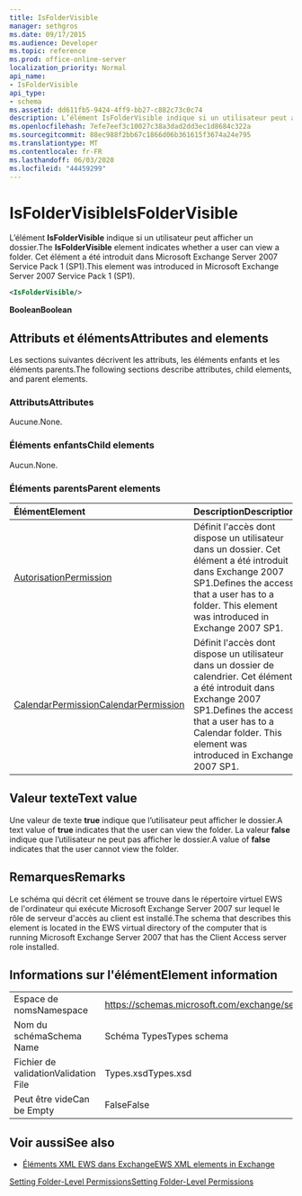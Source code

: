 ```yaml
---
title: IsFolderVisible
manager: sethgros
ms.date: 09/17/2015
ms.audience: Developer
ms.topic: reference
ms.prod: office-online-server
localization_priority: Normal
api_name:
- IsFolderVisible
api_type:
- schema
ms.assetid: dd611fb5-9424-4ff9-bb27-c882c73c0c74
description: L’élément IsFolderVisible indique si un utilisateur peut afficher un dossier. Cet élément a été introduit dans Microsoft Exchange Server 2007 Service Pack 1 (SP1).
ms.openlocfilehash: 7efe7eef3c10027c38a3dad2dd3ec1d8684c322a
ms.sourcegitcommit: 88ec988f2bb67c1866d06b361615f3674a24e795
ms.translationtype: MT
ms.contentlocale: fr-FR
ms.lasthandoff: 06/03/2020
ms.locfileid: "44459299"
---
```

# <a name="isfoldervisible"></a><span data-ttu-id="7b28c-104">IsFolderVisible</span><span class="sxs-lookup"><span data-stu-id="7b28c-104">IsFolderVisible</span></span>

<span data-ttu-id="7b28c-105">L’élément **IsFolderVisible** indique si un utilisateur peut afficher un dossier.</span><span class="sxs-lookup"><span data-stu-id="7b28c-105">The **IsFolderVisible** element indicates whether a user can view a folder.</span></span> <span data-ttu-id="7b28c-106">Cet élément a été introduit dans Microsoft Exchange Server 2007 Service Pack 1 (SP1).</span><span class="sxs-lookup"><span data-stu-id="7b28c-106">This element was introduced in Microsoft Exchange Server 2007 Service Pack 1 (SP1).</span></span> 
  
```xml
<IsFolderVisible/>
```

 <span data-ttu-id="7b28c-107">**Boolean**</span><span class="sxs-lookup"><span data-stu-id="7b28c-107">**Boolean**</span></span>
## <a name="attributes-and-elements"></a><span data-ttu-id="7b28c-108">Attributs et éléments</span><span class="sxs-lookup"><span data-stu-id="7b28c-108">Attributes and elements</span></span>

<span data-ttu-id="7b28c-109">Les sections suivantes décrivent les attributs, les éléments enfants et les éléments parents.</span><span class="sxs-lookup"><span data-stu-id="7b28c-109">The following sections describe attributes, child elements, and parent elements.</span></span>
  
### <a name="attributes"></a><span data-ttu-id="7b28c-110">Attributs</span><span class="sxs-lookup"><span data-stu-id="7b28c-110">Attributes</span></span>

<span data-ttu-id="7b28c-111">Aucune.</span><span class="sxs-lookup"><span data-stu-id="7b28c-111">None.</span></span>
  
### <a name="child-elements"></a><span data-ttu-id="7b28c-112">Éléments enfants</span><span class="sxs-lookup"><span data-stu-id="7b28c-112">Child elements</span></span>

<span data-ttu-id="7b28c-113">Aucun.</span><span class="sxs-lookup"><span data-stu-id="7b28c-113">None.</span></span>
  
### <a name="parent-elements"></a><span data-ttu-id="7b28c-114">Éléments parents</span><span class="sxs-lookup"><span data-stu-id="7b28c-114">Parent elements</span></span>

|<span data-ttu-id="7b28c-115">**Élément**</span><span class="sxs-lookup"><span data-stu-id="7b28c-115">**Element**</span></span>|<span data-ttu-id="7b28c-116">**Description**</span><span class="sxs-lookup"><span data-stu-id="7b28c-116">**Description**</span></span>|
|:-----|:-----|
|[<span data-ttu-id="7b28c-117">Autorisation</span><span class="sxs-lookup"><span data-stu-id="7b28c-117">Permission</span></span>](permission.md) <br/> |<span data-ttu-id="7b28c-p103">Définit l'accès dont dispose un utilisateur dans un dossier. Cet élément a été introduit dans Exchange 2007 SP1.</span><span class="sxs-lookup"><span data-stu-id="7b28c-p103">Defines the access that a user has to a folder. This element was introduced in Exchange 2007 SP1.</span></span>  <br/> |
|[<span data-ttu-id="7b28c-120">CalendarPermission</span><span class="sxs-lookup"><span data-stu-id="7b28c-120">CalendarPermission</span></span>](calendarpermission.md) <br/> |<span data-ttu-id="7b28c-p104">Définit l'accès dont dispose un utilisateur dans un dossier de calendrier. Cet élément a été introduit dans Exchange 2007 SP1.</span><span class="sxs-lookup"><span data-stu-id="7b28c-p104">Defines the access that a user has to a Calendar folder. This element was introduced in Exchange 2007 SP1.</span></span>  <br/> |
   
## <a name="text-value"></a><span data-ttu-id="7b28c-123">Valeur texte</span><span class="sxs-lookup"><span data-stu-id="7b28c-123">Text value</span></span>

<span data-ttu-id="7b28c-124">Une valeur de texte **true** indique que l’utilisateur peut afficher le dossier.</span><span class="sxs-lookup"><span data-stu-id="7b28c-124">A text value of **true** indicates that the user can view the folder.</span></span> <span data-ttu-id="7b28c-125">La valeur **false** indique que l’utilisateur ne peut pas afficher le dossier.</span><span class="sxs-lookup"><span data-stu-id="7b28c-125">A value of **false** indicates that the user cannot view the folder.</span></span> 
  
## <a name="remarks"></a><span data-ttu-id="7b28c-126">Remarques</span><span class="sxs-lookup"><span data-stu-id="7b28c-126">Remarks</span></span>

<span data-ttu-id="7b28c-127">Le schéma qui décrit cet élément se trouve dans le répertoire virtuel EWS de l'ordinateur qui exécute Microsoft Exchange Server 2007 sur lequel le rôle de serveur d'accès au client est installé.</span><span class="sxs-lookup"><span data-stu-id="7b28c-127">The schema that describes this element is located in the EWS virtual directory of the computer that is running Microsoft Exchange Server 2007 that has the Client Access server role installed.</span></span>
  
## <a name="element-information"></a><span data-ttu-id="7b28c-128">Informations sur l'élément</span><span class="sxs-lookup"><span data-stu-id="7b28c-128">Element information</span></span>

|||
|:-----|:-----|
|<span data-ttu-id="7b28c-129">Espace de noms</span><span class="sxs-lookup"><span data-stu-id="7b28c-129">Namespace</span></span>  <br/> |https://schemas.microsoft.com/exchange/services/2006/types  <br/> |
|<span data-ttu-id="7b28c-130">Nom du schéma</span><span class="sxs-lookup"><span data-stu-id="7b28c-130">Schema Name</span></span>  <br/> |<span data-ttu-id="7b28c-131">Schéma Types</span><span class="sxs-lookup"><span data-stu-id="7b28c-131">Types schema</span></span>  <br/> |
|<span data-ttu-id="7b28c-132">Fichier de validation</span><span class="sxs-lookup"><span data-stu-id="7b28c-132">Validation File</span></span>  <br/> |<span data-ttu-id="7b28c-133">Types.xsd</span><span class="sxs-lookup"><span data-stu-id="7b28c-133">Types.xsd</span></span>  <br/> |
|<span data-ttu-id="7b28c-134">Peut être vide</span><span class="sxs-lookup"><span data-stu-id="7b28c-134">Can be Empty</span></span>  <br/> |<span data-ttu-id="7b28c-135">False</span><span class="sxs-lookup"><span data-stu-id="7b28c-135">False</span></span>  <br/> |
   
## <a name="see-also"></a><span data-ttu-id="7b28c-136">Voir aussi</span><span class="sxs-lookup"><span data-stu-id="7b28c-136">See also</span></span>



- [<span data-ttu-id="7b28c-137">Éléments XML EWS dans Exchange</span><span class="sxs-lookup"><span data-stu-id="7b28c-137">EWS XML elements in Exchange</span></span>](ews-xml-elements-in-exchange.md)


[<span data-ttu-id="7b28c-138">Setting Folder-Level Permissions</span><span class="sxs-lookup"><span data-stu-id="7b28c-138">Setting Folder-Level Permissions</span></span>](https://msdn.microsoft.com/library/c7530e86-5112-401c-b10a-9c054ae59f07%28Office.15%29.aspx)

